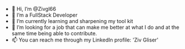 - 👋 Hi, I’m @Zivgl66
- 👀 I’m a FullStack Developer
- 🌱 I’m currently learning and sharpening my tool kit
- 💞️ I’m looking for a job that can make me better at what I do and at the same time being able to contribute.
- 📫 You can reach me through my LinkedIn profile: 'Ziv Gliser'

<!---
Zivgl66/Zivgl66 is a ✨ special ✨ repository because its `README.md` (this file) appears on your GitHub profile.
You can click the Preview link to take a look at your changes.
--->
